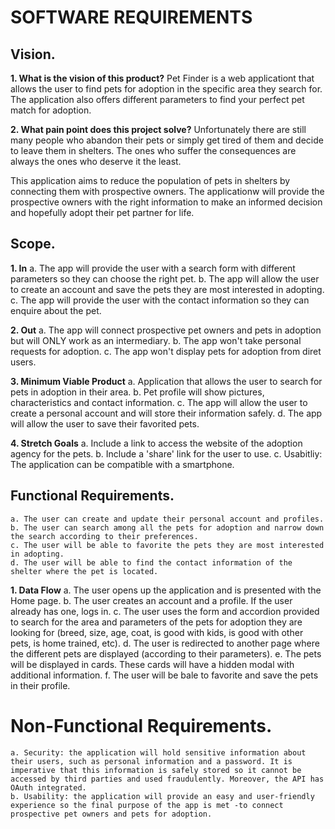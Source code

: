 # SOFTWARE REQUIREMENTS


## Vision.

**1. What is the vision of this product?**
Pet Finder is a web applicationt that allows the user to find pets for adoption in the specific area they search for. The application also offers different parameters to find your perfect pet match for adoption.


**2. What pain point does this project solve?**
Unfortunately there are still many people who abandon their pets or simply get tired of them and decide to leave them in shelters. The ones who suffer the consequences are always the ones who deserve it the least.

This application aims to reduce the population of pets in shelters by connecting them with prospective owners. The applicationw will provide the prospective owners with the right information to make an informed decision and hopefully adopt their pet partner for life.


## Scope.


**1. In**
    a. The app will provide the user with a search form with different parameters so they can choose the right pet.
    b. The app will allow the user to create an account and save the pets they are most interested in adopting.
    c. The app will provide the user with the contact information so they can enquire about the pet.


**2. Out**
    a. The app will connect prospective pet owners and pets in adoption but will ONLY work as an intermediary.
    b. The app won't take personal requests for adoption.
    c. The app won't display pets for adoption from diret users.


**3. Minimum Viable Product**
    a. Application that allows the user to search for pets in adoption in their area.
    b. Pet profile will show pictures, characteristics and contact information.
    c. The app will allow the user to create a personal account and will store their information safely.
    d. The app will allow the user to save their favorited pets.



**4. Stretch Goals**
    a. Include a link to access the website of the adoption agency for the pets.
    b. Include a 'share' link for the user to use.
    c. Usabitliy: The application can be compatible with a smartphone.



## Functional Requirements.


    a. The user can create and update their personal account and profiles.
    b. The user can search among all the pets for adoption and narrow down the search according to their preferences.
    c. The user will be able to favorite the pets they are most interested in adopting.
    d. The user will be able to find the contact information of the shelter where the pet is located. 


**1. Data Flow**
    a. The user opens up the application and is presented with the Home page.
    b. The user creates an account and a profile. If the user already has one, logs in.
    c. The user uses the form and accordion provided to search for the area and parameters of the pets for adoption they are looking for (breed, size, age, coat, is good with kids, is good with other pets, is home trained, etc).
    d. The user is redirected to another page where the different pets are displayed (according to their parameters).
    e. The pets will be displayed in cards. These cards will have a hidden modal with additional information.
    f. The user will be bale to favorite and save the pets in their profile.



# Non-Functional Requirements.


    a. Security: the application will hold sensitive information about their users, such as personal information and a password. It is imperative that this information is safely stored so it cannot be accessed by third parties and used fraudulently. Moreover, the API has OAuth integrated.
    b. Usability: the application will provide an easy and user-friendly experience so the final purpose of the app is met -to connect prospective pet owners and pets for adoption.

